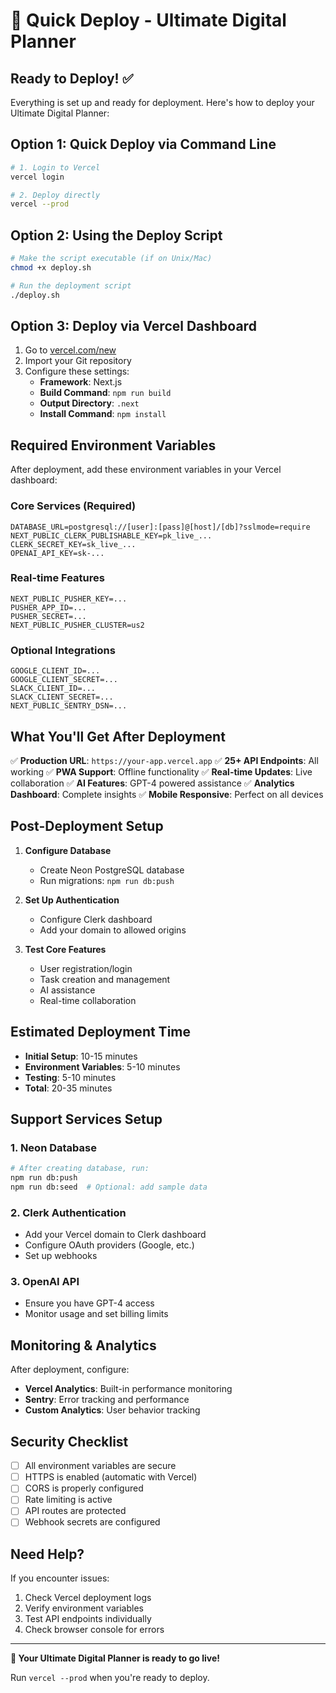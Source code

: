# 🚀 Quick Deploy - Ultimate Digital Planner

## Ready to Deploy! ✅

Everything is set up and ready for deployment. Here's how to deploy your Ultimate Digital Planner:

## Option 1: Quick Deploy via Command Line

```bash
# 1. Login to Vercel
vercel login

# 2. Deploy directly
vercel --prod
```

## Option 2: Using the Deploy Script

```bash
# Make the script executable (if on Unix/Mac)
chmod +x deploy.sh

# Run the deployment script
./deploy.sh
```

## Option 3: Deploy via Vercel Dashboard

1. Go to [vercel.com/new](https://vercel.com/new)
2. Import your Git repository
3. Configure these settings:
   - **Framework**: Next.js
   - **Build Command**: `npm run build`
   - **Output Directory**: `.next`
   - **Install Command**: `npm install`

## Required Environment Variables

After deployment, add these environment variables in your Vercel dashboard:

### Core Services (Required)
```
DATABASE_URL=postgresql://[user]:[pass]@[host]/[db]?sslmode=require
NEXT_PUBLIC_CLERK_PUBLISHABLE_KEY=pk_live_...
CLERK_SECRET_KEY=sk_live_...
OPENAI_API_KEY=sk-...
```

### Real-time Features
```
NEXT_PUBLIC_PUSHER_KEY=...
PUSHER_APP_ID=...
PUSHER_SECRET=...
NEXT_PUBLIC_PUSHER_CLUSTER=us2
```

### Optional Integrations
```
GOOGLE_CLIENT_ID=...
GOOGLE_CLIENT_SECRET=...
SLACK_CLIENT_ID=...
SLACK_CLIENT_SECRET=...
NEXT_PUBLIC_SENTRY_DSN=...
```

## What You'll Get After Deployment

✅ **Production URL**: `https://your-app.vercel.app`
✅ **25+ API Endpoints**: All working
✅ **PWA Support**: Offline functionality
✅ **Real-time Updates**: Live collaboration
✅ **AI Features**: GPT-4 powered assistance
✅ **Analytics Dashboard**: Complete insights
✅ **Mobile Responsive**: Perfect on all devices

## Post-Deployment Setup

1. **Configure Database**
   - Create Neon PostgreSQL database
   - Run migrations: `npm run db:push`

2. **Set Up Authentication**
   - Configure Clerk dashboard
   - Add your domain to allowed origins

3. **Test Core Features**
   - User registration/login
   - Task creation and management
   - AI assistance
   - Real-time collaboration

## Estimated Deployment Time

- **Initial Setup**: 10-15 minutes
- **Environment Variables**: 5-10 minutes
- **Testing**: 5-10 minutes
- **Total**: 20-35 minutes

## Support Services Setup

### 1. Neon Database
```bash
# After creating database, run:
npm run db:push
npm run db:seed  # Optional: add sample data
```

### 2. Clerk Authentication
- Add your Vercel domain to Clerk dashboard
- Configure OAuth providers (Google, etc.)
- Set up webhooks

### 3. OpenAI API
- Ensure you have GPT-4 access
- Monitor usage and set billing limits

## Monitoring & Analytics

After deployment, configure:
- **Vercel Analytics**: Built-in performance monitoring
- **Sentry**: Error tracking and performance
- **Custom Analytics**: User behavior tracking

## Security Checklist

- [ ] All environment variables are secure
- [ ] HTTPS is enabled (automatic with Vercel)
- [ ] CORS is properly configured
- [ ] Rate limiting is active
- [ ] API routes are protected
- [ ] Webhook secrets are configured

## Need Help?

If you encounter issues:
1. Check Vercel deployment logs
2. Verify environment variables
3. Test API endpoints individually
4. Check browser console for errors

---

**🎯 Your Ultimate Digital Planner is ready to go live!**

Run `vercel --prod` when you're ready to deploy.